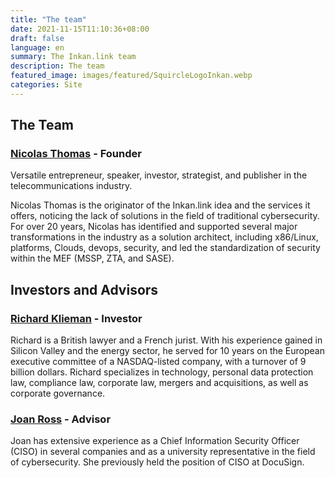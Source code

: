 ```yaml
---
title: "The team"
date: 2021-11-15T11:10:36+08:00
draft: false
language: en
summary: The Inkan.link team
description: The team
featured_image: images/featured/SquircleLogoInkan.webp
categories: Site
---
```


## The Team

### [Nicolas Thomas](https://www.linkedin.com/in/nicolasthomasfr/) - Founder

Versatile entrepreneur, speaker, investor, strategist, and publisher in the telecommunications industry.

Nicolas Thomas is the originator of the Inkan.link idea and the services it offers, noticing the lack of solutions in the field of traditional cybersecurity. For over 20 years, Nicolas has identified and supported several major transformations in the industry as a solution architect, including x86/Linux, platforms, Clouds, devops, security, and led the standardization of security within the MEF (MSSP, ZTA, and SASE).

## Investors and Advisors

### [Richard Klieman](https://fr.linkedin.com/in/richard-klieman-8006b89/fr) - Investor

Richard is a British lawyer and a French jurist. With his experience gained in Silicon Valley and the energy sector, he served for 10 years on the European executive committee of a NASDAQ-listed company, with a turnover of 9 billion dollars. Richard specializes in technology, personal data protection law, compliance law, corporate law, mergers and acquisitions, as well as corporate governance.

### [Joan Ross](https://www.linkedin.com/in/joanross/)  - Advisor

Joan has extensive experience as a Chief Information Security Officer (CISO) in several companies and as a university representative in the field of cybersecurity. She previously held the position of CISO at DocuSign.
